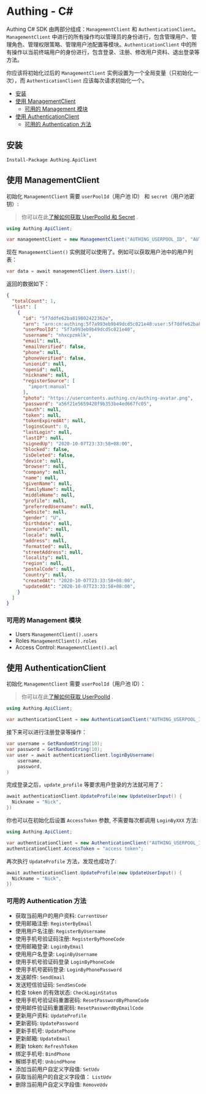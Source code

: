 # Authing - C#

Authing C# SDK 由两部分组成：`ManagementClient` 和 `AuthenticationClient`。`ManagementClient` 中进行的所有操作均以管理员的身份进行，包含管理用户、管理角色、管理权限策略、管理用户池配置等模块。`AuthenticationClient` 中的所有操作以当前终端用户的身份进行，包含登录、注册、修改用户资料、退出登录等方法。

你应该将初始化过后的 `ManagementClient` 实例设置为一个全局变量（只初始化一次），而 `AuthenticationClient` 应该每次请求初始化一个。

- [安装](#安装)
- [使用 ManagementClient](#使用-managementclient)
  - [可用的 Management 模块](#可用的-management-模块)
- [使用 AuthenticationClient](#使用-authenticationclient)
  - [可用的 Authentication 方法](#可用的-authentication-方法)

## 安装

```
Install-Package Authing.ApiClient
```

## 使用 ManagementClient

初始化 `ManagementClient` 需要 `userPoolId`（用户池 ID） 和 `secret`（用户池密钥）:

> 你可以在此[了解如何获取 UserPoolId 和 Secret](https://docs.authing.cn/others/faq.html) .

```csharp
using Authing.ApiClient;

var managementClient = new ManagementClient("AUTHING_USERPOOL_ID", "AUTHING_USERPOOL_SECRET");
```

现在 `ManagementClient()` 实例就可以使用了。例如可以获取用户池中的用户列表：

```csharp
var data = await managementClient.Users.List();
```

返回的数据如下：

```json
{
  "totalCount": 1,
  "list": [
    {
      "id": "5f7ddfe62ba819802422362e",
      "arn": "arn:cn:authing:5f7a993eb9b49dcd5c021e40:user:5f7ddfe62ba819802422362e",
      "userPoolId": "5f7a993eb9b49dcd5c021e40",
      "username": "nhxcpzmklk",
      "email": null,
      "emailVerified": false,
      "phone": null,
      "phoneVerified": false,
      "unionid": null,
      "openid": null,
      "nickname": null,
      "registerSource": [
        "import:manual"
      ],
      "photo": "https://usercontents.authing.cn/authing-avatar.png",
      "password": "a56f21e5659428f9b353be4ed667fc05",
      "oauth": null,
      "token": null,
      "tokenExpiredAt": null,
      "loginsCount": 0,
      "lastLogin": null,
      "lastIP": null,
      "signedUp": "2020-10-07T23:33:58+08:00",
      "blocked": false,
      "isDeleted": false,
      "device": null,
      "browser": null,
      "company": null,
      "name": null,
      "givenName": null,
      "familyName": null,
      "middleName": null,
      "profile": null,
      "preferredUsername": null,
      "website": null,
      "gender": "U",
      "birthdate": null,
      "zoneinfo": null,
      "locale": null,
      "address": null,
      "formatted": null,
      "streetAddress": null,
      "locality": null,
      "region": null,
      "postalCode": null,
      "country": null,
      "createdAt": "2020-10-07T23:33:58+08:00",
      "updatedAt": "2020-10-07T23:33:58+08:00",
    }
  ]
}
```


### 可用的 Management 模块

- Users `ManagementClient().users`
- Roles `ManagementClient().roles`
- Access Control: `ManagementClient().acl`

## 使用 AuthenticationClient

初始化 `ManagementClient` 需要 `userPoolId`（用户池 ID）：

> 你可以在此[了解如何获取 UserPoolId](https://docs.authing.cn/others/faq.html) .


```csharp
using Authing.ApiClient;

var authenticationClient = new AuthenticationClient("AUTHING_USERPOOL_ID");
```

接下来可以进行注册登录等操作：

```csharp
var username = GetRandomString(10);
var password = GetRandomString(10);
var user = await authenticationClient.loginByUsername(
    username,
    password,
)
```

完成登录之后，`update_profile` 等要求用户登录的方法就可用了：

```csharp
await authenticationClient.UpdateProfile(new UpdateUserInput() {
  Nickname = "Nick",
})
```

你也可以在初始化后设置 `AccessToken` 参数, 不需要每次都调用 `LoginByXXX` 方法:

```csharp
using Authing.ApiClient;

var authenticationClient = new AuthenticationClient("AUTHING_USERPOOL_ID");
authenticationClient.AccessToken = "access token";
```

再次执行 `UpdateProfile` 方法，发现也成功了:

```csharp
await authenticationClient.UpdateProfile(new UpdateUserInput() {
  Nickname = "Nick",
})
```

### 可用的 Authentication 方法

- 获取当前用户的用户资料: `CurrentUser`
- 使用邮箱注册: `RegisterByEmail`
- 使用用户名注册: `RegisterByUsername`
- 使用手机号验证码注册: `RegisterByPhoneCode`
- 使用邮箱登录: `LoginByEmail`
- 使用用户名登录: `LoginByUsername`
- 使用手机号验证码登录 `LoginByPhoneCode`
- 使用手机号密码登录: `LoginByPhonePassword`
- 发送邮件: `SendEmail`
- 发送短信验证码: `SendSmsCode`
- 检查 token 的有效状态: `CheckLoginStatus`
- 使用手机号验证码重置密码: `ResetPasswordByPhoneCode`
- 使用邮件验证码重置密码: `ResetPasswordByEmailCode`
- 更新用户资料: `UpdateProfile`
- 更新密码: `UpdatePassword`
- 更新手机号: `UpdatePhone`
- 更新邮箱: `UpdateEmail`
- 刷新 token: `RefreshToken`
- 绑定手机号: `BindPhone`
- 解绑手机号: `UnbindPhone`
- 添加当前用户自定义字段值: `SetUdv`
- 获取当前用户的自定义字段值： `ListUdv`
- 删除当前用户自定义字段值: `RemoveUdv`
